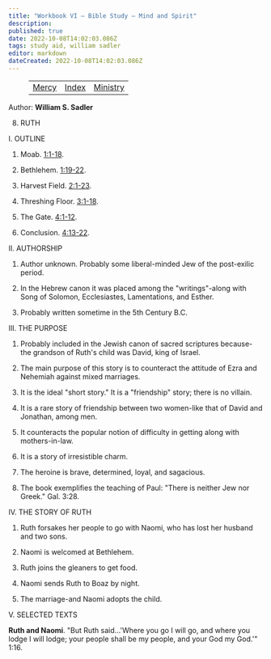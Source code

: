 ```yaml
---
title: "Workbook VI — Bible Study — Mind and Spirit"
description: 
published: true
date: 2022-10-08T14:02:03.086Z
tags: study aid, william sadler
editor: markdown
dateCreated: 2022-10-08T14:02:03.086Z
---
```


<figure class="table chapter-navigator">
	<table>
		<tbody>
		<tr>
			<td><a href="/en/article/William_S_Sadler/Workbook_6_Bible_Study/Mercy">Mercy</a></td>
			<td><a href="/en/article/William_S_Sadler/Workbook_6_Bible_Study/Index">Index</a></td>
			<td><a href="/en/article/William_S_Sadler/Workbook_6_Bible_Study/Ministry">Ministry</a></td>
		</tr>
		</tbody>
	</table>
</figure>

Author: **William S. Sadler**


8. RUTH

I. OUTLINE

1. Moab. [1:1-18](/en/Bible/Ruth/1#v1).

2. Bethlehem. [1:19-22](/en/Bible/Ruth/1#v19).

3. Harvest Field. [2:1-23](/en/Bible/Ruth/2#v1).

4. Threshing Floor. [3:1-18](/en/Bible/Ruth/3#v1).

5. The Gate. [4:1-12](/en/Bible/Ruth/4#v1).

6. Conclusion. [4:13-22](/en/Bible/Ruth/4#v13).

II. AUTHORSHIP

1. Author unknown. Probably some liberal-minded Jew of the post-exilic period.

2. In the Hebrew canon it was placed among the "writings"-along with Song of Solomon, Ecclesiastes, Lamentations, and Esther.

3. Probably written sometime in the 5th Century B.C.

III. THE PURPOSE

1. Probably included in the Jewish canon of sacred scriptures because- the grandson of Ruth's child was David, king of Israel.

2. The main purpose of this story is to counteract the attitude of Ezra and Nehemiah against mixed marriages.

3. It is the ideal "short story." It is a "friendship" story; there is no villain.

4. It is a rare story of friendship between two women-like that of David and Jonathan, among men.

5. It counteracts the popular notion of difficulty in getting along with mothers-in-law.

6. It is a story of irresistible charm.

7. The heroine is brave, determined, loyal, and sagacious.

8. The book exemplifies the teaching of Paul: "There is neither Jew nor Greek." Gal. 3:28.

IV. THE STORY OF RUTH

1. Ruth forsakes her people to go with Naomi, who has lost her husband and two sons.

2. Naomi is welcomed at Bethlehem.

3. Ruth joins the gleaners to get food.

4. Naomi sends Ruth to Boaz by night.

5. The marriage-and Naomi adopts the child.

V. SELECTED TEXTS

**Ruth and Naomi**. "But Ruth said...'Where you go I will go, and where you lodge I will lodge; your people shall be my people, and your God my God.'" 1:16.


<br>

